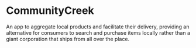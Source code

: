 # CommunityCreek
An app to aggregate local products and facilitate their delivery, providing an alternative for consumers to search and purchase items locally rather than a giant corporation that ships from all over the place.
